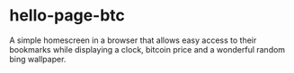 # hello-page-btc
 A simple homescreen in a browser that allows easy access to their bookmarks while displaying a clock, bitcoin price and a wonderful random bing wallpaper.
